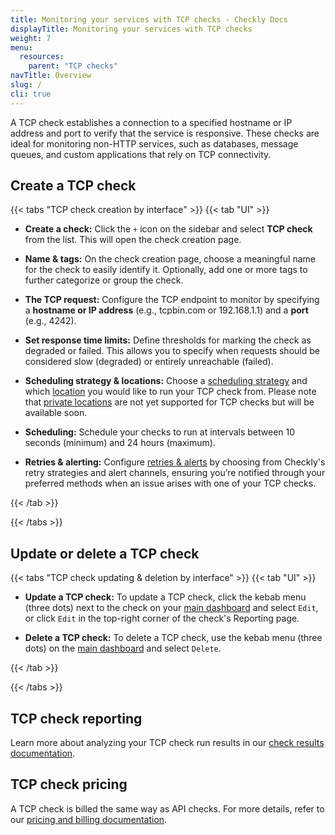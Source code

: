 ```yaml
---
title: Monitoring your services with TCP checks - Checkly Docs
displayTitle: Monitoring your services with TCP checks
weight: 7
menu:
  resources:
    parent: "TCP checks"
navTitle: Overview
slug: /
cli: true
---
```


A TCP check establishes a connection to a specified hostname or IP address and port to verify that the service is responsive. These checks are ideal for monitoring non-HTTP services, such as databases, message queues, and custom applications that rely on TCP connectivity.

## Create a TCP check

{{< tabs "TCP check creation by interface" >}}
{{< tab "UI" >}}
<br>

* **Create a check:** Click the `+` icon on the sidebar and select **TCP check** from the list. This will open the check creation page.

* **Name & tags:** On the check creation page, choose a meaningful name for the check to easily identify it. Optionally, add one or more tags to further categorize or group the check.

* **The TCP request:** Configure the TCP endpoint to monitor by specifying a **hostname or IP address** (e.g., tcpbin.com or 192.168.1.1) and a **port** (e.g., 4242).

* **Set response time limits:** Define thresholds for marking the check as degraded or failed. This allows you to specify when requests should be considered slow (degraded) or entirely unreachable (failed).

* **Scheduling strategy & locations:** Choose a [scheduling strategy](/docs/monitoring/global-locations#scheduling-strategies) and which [location](/docs/monitoring/global-locations) you would like to run your TCP check from. Please note that [private locations](/docs/private-locations) are not yet supported for TCP checks but will be available soon.

* **Scheduling:** Schedule your checks to run at intervals between 10 seconds (minimum) and 24 hours (maximum).

* **Retries & alerting:** Configure [retries & alerts](/docs/alerting-and-retries) by choosing from Checkly's retry strategies and alert channels, ensuring you’re notified through your preferred methods when an issue arises with one of your TCP checks.

{{< /tab >}}
<!-- {{< tab "CLI" >}}
<br>
Not yet supported by the CLI.
{{< /tab >}}
{{< tab "Terraform Provider" >}}
<br>
Not yet supported by the Terraform Provider.
{{< /tab >}}
{{< tab "Pulumi Provider" >}}
<br>
Not yet supported by the Pulumi Provider.
{{< /tab >}} -->
{{< /tabs >}}

## Update or delete a TCP check

{{< tabs "TCP check updating & deletion by interface" >}}
{{< tab "UI" >}}
<br>

* **Update a TCP check:** To update a TCP check, click the kebab menu (three dots) next to the check on your [main dashboard](https://app.checklyhq.com) and select `Edit`, or click `Edit` in the top-right corner of the check's Reporting page.

* **Delete a TCP check:** To delete a TCP check, use the kebab menu (three dots) on the [main dashboard](https://app.checklyhq.com) and select `Delete`.

{{< /tab >}}
<!-- {{< tab "CLI" >}}
<br>
Not yet supported by the CLI.
{{< /tab >}}
{{< tab "Terraform Provider" >}}
<br>
Not yet supported by the Terraform Provider.
{{< /tab >}}
{{< tab "Pulumi Provider" >}}
<br>
Not yet supported by the Pulumi Provider.
{{< /tab >}} -->
{{< /tabs >}}

## TCP check reporting

Learn more about analyzing your TCP check run results in our [check results documentation](/docs/monitoring/check-results#tcp-check-results).

## TCP check pricing

A TCP check is billed the same way as API checks. For more details, refer to our [pricing and billing documentation](/docs/monitoring/check-pricing).